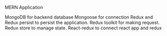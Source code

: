 MERN Application

MongoDB for backend database
Mongoose for connection
Redux and Redux persist to persist the application.
Redux toolkit for making request.
Redux store to manage state.
React-redux to connect react app and redux
